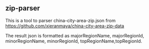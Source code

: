 ## zip-parser

This is a tool to parser china-city-area-zip.json from https://github.com/xieranmaya/china-city-area-zip-data

The result json is formatted as majorRegionName, majorRegionId, minorRegionName, minorRegionId, topRegionName,topRegionId.